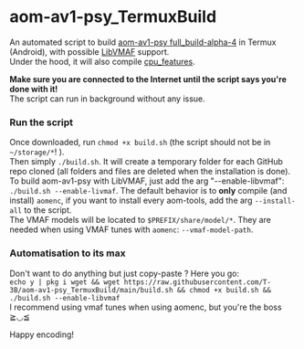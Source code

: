 # aom-av1-psy_TermuxBuild

An automated script to build [aom-av1-psy full_build-alpha-4](https://github.com/BlueSwordM/aom-av1-psy/tree/full_build-alpha-4) in Termux (Android), with possible [LibVMAF](https://github.com/Netflix/vmaf/tree/master/libvmaf) support.\
Under the hood, it will also compile [cpu_features](https://github.com/google/cpu_features).

**Make sure you are connected to the Internet until the script says you're done with it!**\
The script can run in background without any issue.

### Run the script
Once downloaded, run `chmod +x build.sh` (the script should not be in `~/storage/*`! ).\
Then simply `./build.sh`. It will create a temporary folder for each GitHub repo cloned (all folders and files are deleted when the installation is done).\
To build aom-av1-psy with LibVMAF, just add the arg "--enable-libvmaf": `./build.sh --enable-livmaf`.
The default behavior is to **only** compile (and install) `aomenc`, if you want to install every aom-tools, add the arg `--install-all` to the script.\
The VMAF models will be located to `$PREFIX/share/model/*`. They are needed when using VMAF tunes with `aomenc`: `--vmaf-model-path`.

### Automatisation to its max
Don't want to do anything but just copy-paste ? Here you go:\
`echo y | pkg i wget && wget https://raw.githubusercontent.com/T-3B/aom-av1-psy_TermuxBuild/main/build.sh && chmod +x build.sh && ./build.sh --enable-libvmaf`\
I recommend using vmaf tunes when using aomenc, but you're the boss ≧◡≦



Happy encoding!

